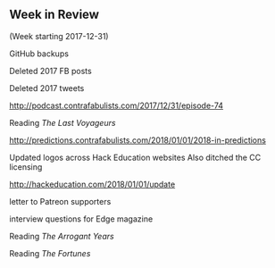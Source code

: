 ## Week in Review

(Week starting 2017-12-31)

GitHub backups

Deleted 2017 FB posts

Deleted 2017 tweets

http://podcast.contrafabulists.com/2017/12/31/episode-74

Reading *The Last Voyageurs*

http://predictions.contrafabulists.com/2018/01/01/2018-in-predictions

Updated logos across Hack Education websites
Also ditched the CC licensing

http://hackeducation.com/2018/01/01/update

letter to Patreon supporters

interview questions for Edge magazine

Reading *The Arrogant Years*

Reading *The Fortunes*
